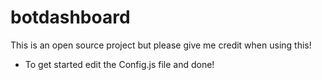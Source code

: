 # botdashboard
This is an open source project but please give me credit when using this!
  - To get started edit the Config.js file and done!
